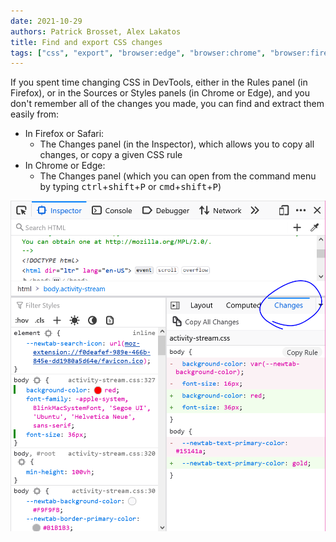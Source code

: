 ```yaml
---
date: 2021-10-29
authors: Patrick Brosset, Alex Lakatos
title: Find and export CSS changes
tags: ["css", "export", "browser:edge", "browser:chrome", "browser:firefox", "browser:safari"]
---
```

If you spent time changing CSS in DevTools, either in the Rules panel (in Firefox), or in the Sources or Styles panels (in Chrome or Edge), and you don't remember all of the changes you made, you can find and extract them easily from:

* In Firefox or Safari:
  * The Changes panel (in the Inspector), which allows you to copy all changes, or copy a given CSS rule
* In Chrome or Edge:
  * The Changes panel (which you can open from the command menu by typing <kbd>ctrl</kbd>+<kbd>shift</kbd>+<kbd>P</kbd> or <kbd>cmd</kbd>+<kbd>shift</kbd>+<kbd>P</kbd>)

![The Changes panel in Firefox showing a diff-like view of all the CSS changes.](/assets/img/find-css-changes.png)
